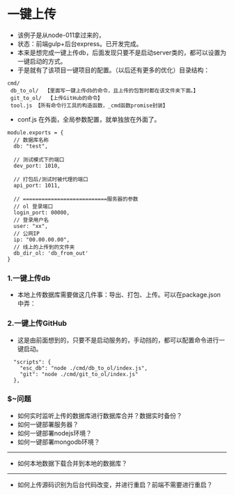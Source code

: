 # 一键上传

* 该例子是从node-011拿过来的，
* 状态：前端gulp+后台express。已开发完成。
* 本来是想完成一键上传db，后面发现只要不是启动server类的，都可以设置为一键启动的方式。
* 于是就有了该项目一键项目的配置。（以后还有更多的优化）目录结构：
```
cmd/
 db_to_ol/  【里面写一键上传db的命令，且上传的包暂时都在该文件夹下面。】
 git_to_ol/  【上传GitHub的命令】
 tool.js 【所有命令行工具的构造函数，_cmd函数promise封装】
```

* conf.js 在外面，全局参数配置，就单独放在外面了。
```
module.exports = {
  // 数据库名称
  db: "test",

  // 测试模式下的端口
  dev_port: 1010,

  // 打包后/测试时被代理的端口
  api_port: 1011,

  // ===========================服务器的参数
  // ol 登录端口
  login_port: 00000,
  // 登录用户名
  user: "xx",
  // 公网IP
  ip: "00.00.00.00",
  // 线上的上传到的文件夹
  db_dir_ol: 'db_from_out'
}
```

### 1.一键上传db

* 本地上传数据库需要做这几件事：导出、打包、上传。可以在package.json中弄：

### 2.一键上传GitHub

* 这是由前面想到的，只要不是启动服务的，手动挡的，都可以配置命令进行一键启动。
```
  "scripts": {
    "esc_db": "node ./cmd/db_to_ol/index.js",
    "git": "node ./cmd/git_to_ol/index.js"
  },
```



### $~问题

* 如何实时监听上传的数据库进行数据库合并？数据实时备份？
* 如何一键部署服务器？
* 如何一键部署nodejs环境？
* 如何一键部署mongodb环境？

-----
* 如何本地数据下载合并到本地的数据库？

-----
* 如何上传源码识别为后台代码改变，并进行重启？前端不需要进行重启？